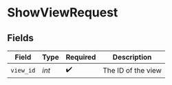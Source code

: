 # ShowViewRequest


## Fields

| Field              | Type               | Required           | Description        |
| ------------------ | ------------------ | ------------------ | ------------------ |
| `view_id`          | *int*              | :heavy_check_mark: | The ID of the view |